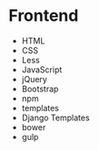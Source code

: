 # Frontend

- HTML
- CSS
- Less
- JavaScript
- jQuery
- Bootstrap
- npm
- templates 
- Django Templates
- bower
- gulp
